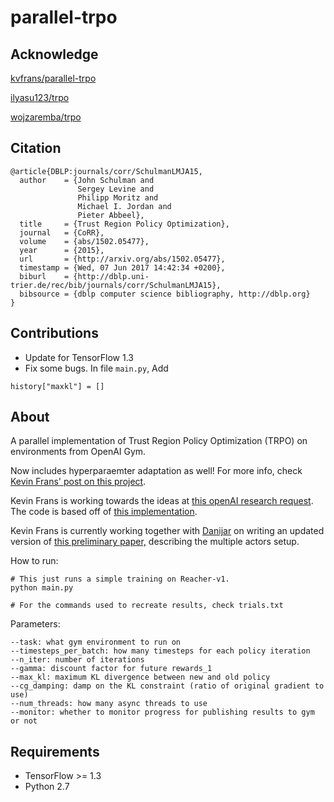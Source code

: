 # parallel-trpo

## Acknowledge
[kvfrans/parallel-trpo](https://github.com/kvfrans/parallel-trpo)

[ilyasu123/trpo](https://github.com/ilyasu123/trpo)

[wojzaremba/trpo](https://github.com/wojzaremba/trpo)

## Citation
```
@article{DBLP:journals/corr/SchulmanLMJA15,
  author    = {John Schulman and
               Sergey Levine and
               Philipp Moritz and
               Michael I. Jordan and
               Pieter Abbeel},
  title     = {Trust Region Policy Optimization},
  journal   = {CoRR},
  volume    = {abs/1502.05477},
  year      = {2015},
  url       = {http://arxiv.org/abs/1502.05477},
  timestamp = {Wed, 07 Jun 2017 14:42:34 +0200},
  biburl    = {http://dblp.uni-trier.de/rec/bib/journals/corr/SchulmanLMJA15},
  bibsource = {dblp computer science bibliography, http://dblp.org}
}
```
## Contributions
- Update for TensorFlow 1.3
- Fix some bugs. In file `main.py`, Add
```
history["maxkl"] = []
```

## About

A parallel implementation of Trust Region Policy Optimization (TRPO) on environments from OpenAI Gym.

Now includes hyperparaemter adaptation as well! For more info, check [Kevin Frans' post on this project](http://kvfrans.com/speeding-up-trpo-through-parallelization-and-parameter-adaptation/).

Kevin Frans is working towards the ideas at [this openAI research request](https://openai.com/requests-for-research/#parallel-trpo).
The code is based off of [this implementation](https://github.com/ilyasu123/trpo).

Kevin Frans is currently working together with [Danijar](https://github.com/danijar) on writing an updated version of [this preliminary paper,](http://kvfrans.com/static/trpo.pdf) describing the multiple actors setup.

How to run:
```
# This just runs a simple training on Reacher-v1.
python main.py

# For the commands used to recreate results, check trials.txt

```
Parameters:
```
--task: what gym environment to run on
--timesteps_per_batch: how many timesteps for each policy iteration
--n_iter: number of iterations
--gamma: discount factor for future rewards_1
--max_kl: maximum KL divergence between new and old policy
--cg_damping: damp on the KL constraint (ratio of original gradient to use)
--num_threads: how many async threads to use
--monitor: whether to monitor progress for publishing results to gym or not
```

## Requirements

- TensorFlow >= 1.3
- Python 2.7
